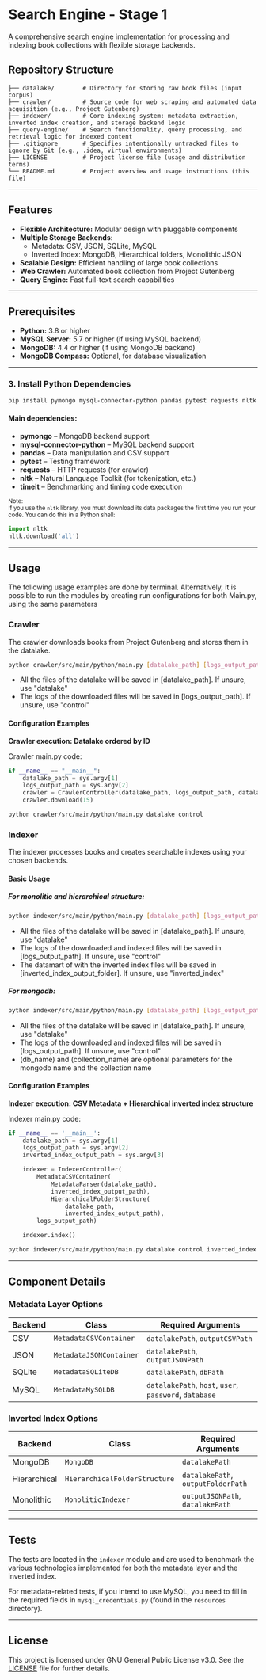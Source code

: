 # Search Engine - Stage 1

A comprehensive search engine implementation for processing and indexing book collections with flexible storage backends.

## Repository Structure

```
├── datalake/        # Directory for storing raw book files (input corpus)
├── crawler/         # Source code for web scraping and automated data acquisition (e.g., Project Gutenberg)
├── indexer/         # Core indexing system: metadata extraction, inverted index creation, and storage backend logic
├── query-engine/    # Search functionality, query processing, and retrieval logic for indexed content
├── .gitignore       # Specifies intentionally untracked files to ignore by Git (e.g., .idea, virtual environments)
├── LICENSE          # Project license file (usage and distribution terms)
└── README.md        # Project overview and usage instructions (this file)
```
---
 
## Features

- **Flexible Architecture:** Modular design with pluggable components
- **Multiple Storage Backends:** 
  - Metadata: CSV, JSON, SQLite, MySQL
  - Inverted Index: MongoDB, Hierarchical folders, Monolithic JSON
- **Scalable Design:** Efficient handling of large book collections
- **Web Crawler:** Automated book collection from Project Gutenberg
- **Query Engine:** Fast full-text search capabilities

---

## Prerequisites

- **Python:** 3.8 or higher
- **MySQL Server:** 5.7 or higher (if using MySQL backend)
- **MongoDB:** 4.4 or higher (if using MongoDB backend)
- **MongoDB Compass:** Optional, for database visualization


---
### 3. Install Python Dependencies

```sh
pip install pymongo mysql-connector-python pandas pytest requests nltk timeit
```

#### Main dependencies:

- **pymongo** – MongoDB backend support
- **mysql-connector-python** – MySQL backend support
- **pandas** – Data manipulation and CSV support
- **pytest** – Testing framework
- **requests** – HTTP requests (for crawler)
- **nltk** – Natural Language Toolkit (for tokenization, etc.)
- **timeit** – Benchmarking and timing code execution

<sub>Note:  
If you use the `nltk` library, you must download its data packages the first time you run your code. You can do this in a Python shell:
```python
import nltk
nltk.download('all')
```
</sub>

---
## Usage
The following usage examples are done by terminal. Alternatively, it is possible to run the modules by creating 
run configurations for both Main.py, using the same parameters
### Crawler

The crawler downloads books from Project Gutenberg and stores them in the datalake.

```sh
python crawler/src/main/python/main.py [datalake_path] [logs_output_path]
```
- All the files of the datalake will be saved in [datalake_path]. If unsure, use "datalake"
- The logs of the downloaded files will be saved in [logs_output_path]. If unsure, use "control"
 
#### Configuration Examples
**Crawler execution: Datalake ordered by ID**

Crawler main.py code:
```python
if __name__ == "__main__":
    datalake_path = sys.argv[1]
    logs_output_path = sys.argv[2]
    crawler = CrawlerController(datalake_path, logs_output_path, datalake_structure="id")
    crawler.download(15)
```
```sh
python crawler/src/main/python/main.py datalake control
```

### Indexer

The indexer processes books and creates searchable indexes using your chosen backends.

#### Basic Usage
##### For monolitic and hierarchical structure:
```sh
python indexer/src/main/python/main.py [datalake_path] [logs_output_path] [inverted_index_output]
```
- All the files of the datalake will be saved in [datalake_path]. If unsure, use "datalake"
- The logs of the downloaded and indexed files will be saved in [logs_output_path]. If unsure, use "control"
- The datamart of with the inverted index files will be saved in [inverted_index_output_folder]. If unsure, use "inverted_index"

##### For mongodb:
```sh
python indexer/src/main/python/main.py [datalake_path] [logs_output_path] (db_name) (collection_name)
```
- All the files of the datalake will be saved in [datalake_path]. If unsure, use "datalake"
- The logs of the downloaded and indexed files will be saved in [logs_output_path]. If unsure, use "control"
- (db_name) and (collection_name) are optional parameters for the mongodb name and the collection name

#### Configuration Examples
**Indexer execution: CSV Metadata + Hierarchical inverted index structure**

Indexer main.py code:
```python
if __name__ == '__main__':
    datalake_path = sys.argv[1]
    logs_output_path = sys.argv[2]
    inverted_index_output_path = sys.argv[3]

    indexer = IndexerController(
        MetadataCSVContainer(
            MetadataParser(datalake_path),
            inverted_index_output_path),
            HierarchicalFolderStructure(
                datalake_path,
                inverted_index_output_path),
        logs_output_path)

    indexer.index()
```
```sh
python indexer/src/main/python/main.py datalake control inverted_index
```

---

## Component Details

### Metadata Layer Options

| Backend   | Class                   | Required Arguments                                     |
|-----------|------------------------|--------------------------------------------------------|
| CSV       | `MetadataCSVContainer`  | `datalakePath`, `outputCSVPath`                        |
| JSON      | `MetadataJSONContainer` | `datalakePath`, `outputJSONPath`                       |
| SQLite    | `MetadataSQLiteDB`      | `datalakePath`, `dbPath`                               |
| MySQL     | `MetadataMySQLDB`       | `datalakePath`, `host`, `user`, `password`, `database` |

### Inverted Index Options

| Backend        | Class                      | Required Arguments                 |
|----------------|---------------------------|------------------------------------|
| MongoDB        | `MongoDB`                  | `datalakePath`                     |
| Hierarchical   | `HierarchicalFolderStructure` | `datalakePath`, `outputFolderPath`|
| Monolithic     | `MonoliticIndexer`         | `outputJSONPath`, `datalakePath`   |



---

## Tests

The tests are located in the `indexer` module and are used to benchmark the various technologies implemented for both the metadata layer and the inverted index.

For metadata-related tests, if you intend to use MySQL, you need to fill in the required fields in `mysql_credentials.py` (found in the `resources` directory).

---

## License 

This project is licensed under GNU General Public License v3.0. See the [LICENSE](LICENSE) file for further details.
